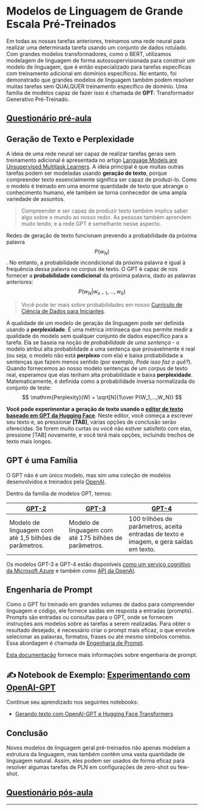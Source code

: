 <!--
CO_OP_TRANSLATOR_METADATA:
{
  "original_hash": "97836d30a6bec736f8e3b4411c572bc2",
  "translation_date": "2025-09-23T08:25:18+00:00",
  "source_file": "lessons/5-NLP/20-LangModels/README.md",
  "language_code": "br"
}
-->
# Modelos de Linguagem de Grande Escala Pré-Treinados

Em todas as nossas tarefas anteriores, treinamos uma rede neural para realizar uma determinada tarefa usando um conjunto de dados rotulado. Com grandes modelos transformadores, como o BERT, utilizamos modelagem de linguagem de forma autossupervisionada para construir um modelo de linguagem, que é então especializado para tarefas específicas com treinamento adicional em domínios específicos. No entanto, foi demonstrado que grandes modelos de linguagem também podem resolver muitas tarefas sem QUALQUER treinamento específico de domínio. Uma família de modelos capaz de fazer isso é chamada de **GPT**: Transformador Generativo Pré-Treinado.

## [Questionário pré-aula](https://ff-quizzes.netlify.app/en/ai/quiz/39)

## Geração de Texto e Perplexidade

A ideia de uma rede neural ser capaz de realizar tarefas gerais sem treinamento adicional é apresentada no artigo [Language Models are Unsupervised Multitask Learners](https://cdn.openai.com/better-language-models/language_models_are_unsupervised_multitask_learners.pdf). A ideia principal é que muitas outras tarefas podem ser modeladas usando **geração de texto**, porque compreender texto essencialmente significa ser capaz de produzi-lo. Como o modelo é treinado em uma enorme quantidade de texto que abrange o conhecimento humano, ele também se torna conhecedor de uma ampla variedade de assuntos.

> Compreender e ser capaz de produzir texto também implica saber algo sobre o mundo ao nosso redor. As pessoas também aprendem muito lendo, e a rede GPT é semelhante nesse aspecto.

Redes de geração de texto funcionam prevendo a probabilidade da próxima palavra $$P(w_N)$$. No entanto, a probabilidade incondicional da próxima palavra é igual à frequência dessa palavra no corpus de texto. O GPT é capaz de nos fornecer a **probabilidade condicional** da próxima palavra, dado as palavras anteriores: $$P(w_N | w_{n-1}, ..., w_0)$$

> Você pode ler mais sobre probabilidades em nosso [Currículo de Ciência de Dados para Iniciantes](https://github.com/microsoft/Data-Science-For-Beginners/tree/main/1-Introduction/04-stats-and-probability).

A qualidade de um modelo de geração de linguagem pode ser definida usando a **perplexidade**. É uma métrica intrínseca que nos permite medir a qualidade do modelo sem qualquer conjunto de dados específico para a tarefa. Ela se baseia na noção de *probabilidade de uma sentença* - o modelo atribui alta probabilidade a uma sentença que provavelmente é real (ou seja, o modelo não está **perplexo** com ela) e baixa probabilidade a sentenças que fazem menos sentido (por exemplo, *Pode isso faz o quê?*). Quando fornecemos ao nosso modelo sentenças de um corpus de texto real, esperamos que elas tenham alta probabilidade e baixa **perplexidade**. Matematicamente, é definida como a probabilidade inversa normalizada do conjunto de teste:
$$
\mathrm{Perplexity}(W) = \sqrt[N]{1\over P(W_1,...,W_N)}
$$ 

**Você pode experimentar a geração de texto usando o [editor de texto baseado em GPT da Hugging Face](https://transformer.huggingface.co/doc/gpt2-large)**. Neste editor, você começa a escrever seu texto e, ao pressionar **[TAB]**, várias opções de conclusão serão oferecidas. Se forem muito curtas ou você não estiver satisfeito com elas, pressione [TAB] novamente, e você terá mais opções, incluindo trechos de texto mais longos.

## GPT é uma Família

O GPT não é um único modelo, mas sim uma coleção de modelos desenvolvidos e treinados pela [OpenAI](https://openai.com).

Dentro da família de modelos GPT, temos:

| [GPT-2](https://huggingface.co/docs/transformers/model_doc/gpt2#openai-gpt2) | [GPT-3](https://openai.com/research/language-models-are-few-shot-learners) | [GPT-4](https://openai.com/gpt-4) |
| -- | -- | -- |
| Modelo de linguagem com até 1,5 bilhões de parâmetros. | Modelo de linguagem com até 175 bilhões de parâmetros. | 100 trilhões de parâmetros, aceita entradas de texto e imagem, e gera saídas em texto. |

Os modelos GPT-3 e GPT-4 estão disponíveis [como um serviço cognitivo da Microsoft Azure](https://azure.microsoft.com/en-us/services/cognitive-services/openai-service/#overview?WT.mc_id=academic-77998-cacaste) e também como [API da OpenAI](https://openai.com/api/).

## Engenharia de Prompt

Como o GPT foi treinado em grandes volumes de dados para compreender linguagem e código, ele fornece saídas em resposta a entradas (prompts). Prompts são entradas ou consultas para o GPT, onde se fornecem instruções aos modelos sobre as tarefas a serem realizadas. Para obter o resultado desejado, é necessário criar o prompt mais eficaz, o que envolve selecionar as palavras, formatos, frases ou até mesmo símbolos corretos. Essa abordagem é chamada de [Engenharia de Prompt](https://learn.microsoft.com/en-us/shows/ai-show/the-basics-of-prompt-engineering-with-azure-openai-service?WT.mc_id=academic-77998-bethanycheum).

[Esta documentação](https://learn.microsoft.com/en-us/semantic-kernel/prompt-engineering/?WT.mc_id=academic-77998-bethanycheum) fornece mais informações sobre engenharia de prompt.

## ✍️ Notebook de Exemplo: [Experimentando com OpenAI-GPT](GPT-PyTorch.ipynb)

Continue seu aprendizado nos seguintes notebooks:

* [Gerando texto com OpenAI-GPT e Hugging Face Transformers](GPT-PyTorch.ipynb)

## Conclusão

Novos modelos de linguagem geral pré-treinados não apenas modelam a estrutura da linguagem, mas também contêm uma vasta quantidade de linguagem natural. Assim, eles podem ser usados de forma eficaz para resolver algumas tarefas de PLN em configurações de zero-shot ou few-shot.

## [Questionário pós-aula](https://ff-quizzes.netlify.app/en/ai/quiz/40)

---

